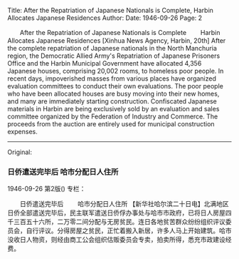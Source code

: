 Title: After the Repatriation of Japanese Nationals is Complete, Harbin Allocates Japanese Residences
Author:
Date: 1946-09-26
Page: 2

　　After the Repatriation of Japanese Nationals is Complete
　　Harbin Allocates Japanese Residences
    [Xinhua News Agency, Harbin, 20th] After the complete repatriation of Japanese nationals in the North Manchuria region, the Democratic Allied Army's Repatriation of Japanese Prisoners Office and the Harbin Municipal Government have allocated 4,356 Japanese houses, comprising 20,002 rooms, to homeless poor people. In recent days, impoverished masses from various places have organized evaluation committees to conduct their own evaluations. The poor people who have been allocated houses are busy moving into their new homes, and many are immediately starting construction. Confiscated Japanese materials in Harbin are being exclusively sold by an evaluation and sales committee organized by the Federation of Industry and Commerce. The proceeds from the auction are entirely used for municipal construction expenses.



<hr /> 

Original: 


### 日侨遣送完毕后  哈市分配日人住所

1946-09-26
第2版()
专栏：

　　日侨遣送完毕后
　　哈市分配日人住所
    【新华社哈尔滨二十日电】北满地区日侨全部遣送完毕后，民主联军遣送日侨俘办事处与哈市市政府，已将日人房屋四千三百五十六所，二万零二间分配与无房贫民。连日各地贫苦群众纷纷组织评议委员会，自行评议。分得房屋之贫民，正忙着搬入新居，许多人马上开始建筑。哈市没收日人物资，则经由商工公会组织估贩委员会专卖，拍卖所得，悉充市政建设经费。
